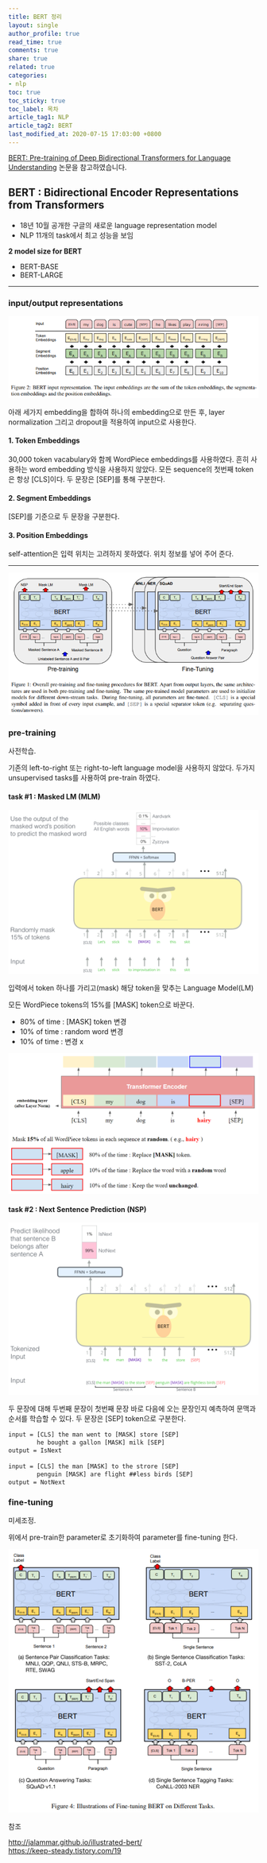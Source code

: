```yaml
---
title: BERT 정리
layout: single
author_profile: true
read_time: true
comments: true
share: true
related: true
categories:
- nlp
toc: true
toc_sticky: true
toc_label: 목차
article_tag1: NLP
article_tag2: BERT
last_modified_at: 2020-07-15 17:03:00 +0800
---
```


[BERT: Pre-training of Deep Bidirectional Transformers for Language Understanding](https://arxiv.org/abs/1810.04805) 논문을 참고하였습니다.

## BERT : Bidirectional Encoder Representations from Transformers

- 18년 10월 공개한 구글의 새로운 language representation model
- NLP 11개의 task에서 최고 성능을 보임

**2 model size for BERT**
- BERT-BASE
- BERT-LARGE

---

### input/output representations

![Figure 2](/assets/images/post/bert/figure-2.PNG)

아래 세가지 embedding을 합하여 하나의 embedding으로 만든 후, layer normalization 그리고 dropout을 적용하여 input으로 사용한다.

#### 1. Token Embeddings
30,000 token vacabulary와 함께 WordPiece embeddings를 사용하였다. 흔히 사용하는 word embedding 방식을 사용하지 않았다. 모든 sequence의 첫번째 token은 항상 [CLS]이다. 두 문장은 [SEP]를 통해 구분한다.

#### 2. Segment Embeddings
[SEP]를 기준으로 두 문장을 구분한다.

#### 3. Position Embeddings
self-attention은 입력 위치는 고려하지 못하였다. 위치 정보를 넣어 주어 준다.

---

![Figure 1](/assets/images/post/bert/figure-1.PNG)

### pre-training

사전학습.

기존의 left-to-right 또는 right-to-left language model을 사용하지 않았다.
두가지 unsupervised tasks를 사용하여 pre-train 하였다.

#### task #1 : Masked LM (MLM)

![mlm](/assets/images/post/bert/bert-mlm.png)

입력에서 token 하나를 가리고(mask) 해당 token을 맞추는 Language Model(LM)

모든 WordPiece tokens의 15%를 [MASK] token으로 바꾼다.
- 80% of time : [MASK] token 변경
- 10% of time : random word 변경
- 10% of time : 변경 x

![mlm-example](/assets/images/post/bert/bert-mlm-ex.PNG)

#### task #2 : Next Sentence Prediction (NSP)

![mlm](/assets/images/post/bert/bert-nsp.png)

두 문장에 대해 두번째 문장이 첫번째 문장 바로 다음에 오는 문장인지 예측하여 문맥과 순서를 학습할 수 있다. 두 문장은 [SEP] token으로 구분한다.

    input = [CLS] the man went to [MASK] store [SEP]
            he bought a gallon [MASK] milk [SEP]
    output = IsNext
    
    input = [CLS] the man [MASK] to the strore [SEP]
            penguin [MASK] are flight ##less birds [SEP]
    output = NotNext


### fine-tuning

미세조정.

위에서 pre-train한 parameter로 초기화하여 parameter를 fine-tuning 한다. 

![Figure 4](/assets/images/post/bert/figure-4.PNG)


참조

<http://jalammar.github.io/illustrated-bert/> <br>
<https://keep-steady.tistory.com/19>
